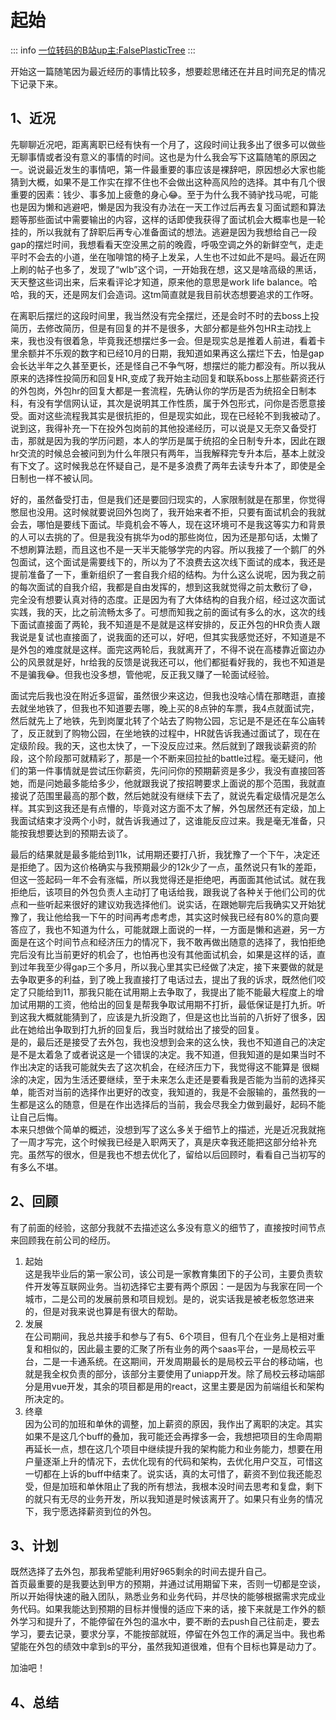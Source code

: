 # 起始

::: info
[一位转码的B站up主:FalsePlasticTree](https://space.bilibili.com/431873704/channel/seriesdetail?sid=2830099)
:::

开始这一篇随笔因为最近经历的事情比较多，想要趁思绪还在并且时间充足的情况下记录下来。

## 1、近况

先聊聊近况吧，距离离职已经有快有一个月了，这段时间让我多出了很多可以做些无聊事情或者没有意义的事情的时间。这也是为什么我会写下这篇随笔的原因之一。说说最近发生的事情吧，第一件最重要的事应该是裸辞吧，原因想必大家也能猜到大概，如果不是工作实在撑不住也不会做出这种高风险的选择。其中有几个很重要的因素：钱少、事多加上疲惫的身心😂。至于为什么我不骑驴找马呢，可能也是因为懒和逃避吧，懒是因为我没有办法在一天工作过后再去复习面试题和算法题等那些面试中需要输出的内容，这样的话即使我获得了面试机会大概率也是一轮挂的，所以我就有了辞职后再专心准备面试的想法。逃避是因为我想给自己一段gap的摆烂时间，我想看看天空没黑之前的晚霞，呼吸空调之外的新鲜空气，走走平时不会去的小道，坐在咖啡馆的椅子上发呆，人生也不过如此不是吗。最近在网上刷的帖子也多了，发现了“wlb”这个词，一开始我在想，这又是啥高级的黑话，天天整这些词出来，后来看评论才知道，原来他的意思是work life balance。哈哈，我的天，还是网友们会造词。这tm简直就是我目前状态想要追求的工作呀。

在离职后摆烂的这段时间里，我当然没有完全摆烂，还是会时不时的去boss上投简历，去修改简历，但是有回复的并不是很多，大部分都是些外包HR主动找上来，我也没有很着急，毕竟我还想摆烂多一会。但是现实总是推着人前进，看着卡里余额并不乐观的数字和已经10月的日期，我知道如果再这么摆烂下去，怕是gap会长达半年之久甚至更长，还是怪自己不争气呀，想摆烂的能力都没有。所以我从原来的选择性投简历和回复HR,变成了我开始主动回复和联系boss上那些薪资还行的外包岗，外包hr的回复大都是一套流程，先确认你的学历是否为统招全日制本科，有没有学信网认证，其次是说明其工作性质，属于外包形式，问你是否愿意接受。面对这些流程我其实是很抗拒的，但是现实如此，现在已经轮不到我被动了。说到这，我得补充一下在投外包岗前的其他投递经历，可以说是又无奈又备受打击，那就是因为我的学历问题，本人的学历是属于统招的全日制专升本，因此在跟hr交流的时候总会被问到为什么年限只有两年，当我解释完专升本后，基本上就没有下文了。这时候我总在怀疑自己，是不是多浪费了两年去读专升本了，即使是全日制也一样不被认同。

好的，虽然备受打击，但是我们还是要回归现实的，人家限制就是在那里，你觉得憋屈也没用。这时候就要说回外包岗了，我开始来者不拒，只要有面试机会的我就会去，哪怕是要线下面试。毕竟机会不等人，现在这环境可不是我这等实力和背景的人可以去挑的了。但是我没有挑华为od的那些岗位，因为还是那句话，太懒了不想刷算法题，而且这也不是一天半天能够学完的内容。所以我接了一个鹅厂的外包面试，这个面试是需要线下的，所以为了不浪费去这次线下面试的成本，我还是提前准备了一下，重新组织了一套自我介绍的结构。为什么这么说呢，因为我之前的每次面试的自我介绍，我都是自由发挥的，想到这我就觉得之前太敷衍了😅，完全没有想要认真对待的态度。正是因为有了大体结构的自我介绍，经过这次面试实践，我的天，比之前流畅太多了。可想而知我之前的面试有多么的水，这次的线下面试直接面了两轮，我不知道是不是就是这样安排的，反正外包的HR负责人跟我说是复试也直接面了，说我面的还可以，好吧，但其实我感觉还好，不知道是不是外包的难度就是这样。面完这两轮后，我就离开了，不得不说在高楼靠近窗边办公的风景就是好，hr给我的反馈是说我还可以，他们都挺看好我的，我也不知道是不是骗我😂。但我也没多想，管他呢，反正我又赚了一轮面试经验。

面试完后我也没在附近多逗留，虽然很少来这边，但我也没啥心情在那瞎逛，直接去就坐地铁了，但我也不知道要去哪，晚上买的8点钟的车票，我4点就面试完，然后就先上了地铁，先到岗厦北转了个站去了购物公园，忘记是不是还在车公庙转了，反正就到了购物公园，在坐地铁的过程中，HR就告诉我通过面试了，现在在定级阶段。我的天，这也太快了，一下没反应过来。然后就到了跟我谈薪资的阶段，这个阶段那可就精彩了，那是一个不断来回拉扯的battle过程。毫无疑问，他们的第一件事情就是尝试压你薪资，先问问你的预期薪资是多少，我没有直接回答她，而是问她最多能给多少，他就跟我说了按招聘要求上面说的那个范围，我就直接说了范围里最高的那个数，然后她就没有继续下去了，就说先看定级情况是怎么样。其实到这我还是有点懵的，毕竟对这方面不太了解，外包居然还有定级，加上我面试结束才没两个小时，就告诉我通过了，这谁能反应过来。我是毫无准备，只能按我想要达到的预期去谈了。

最后的结果就是最多能给到11k，试用期还要打八折，我犹豫了一个下午，决定还是拒绝了。因为这价格确实与我预期最少的12k少了一点，虽然说只有1k的差距，但这一签起码一年不会有涨幅，所以我觉得还是拒绝吧，再面面其他试试。就在我拒绝后，该项目的外包负责人主动打了电话给我，跟我说了各种关于他们公司的优点和一些听起来很好的建议劝我选择他们。说实话，在跟她聊完后我确实又开始犹豫了，我让他给我一下午的时间再考虑考虑，其实这时候我已经有80%的意向要答应了，我也不知道为什么，可能就跟上面说的一样，一方面是懒和逃避，另一方面是在这个时间节点和经济压力的情况下，我不敢再做出随意的选择了，我怕拒绝完后没有比当前更好的机会了，也怕再也没有其他面试机会，如果是这样的话，直到过年我至少得gap三个多月，所以我心里其实已经做了决定，接下来要做的就是去争取更多的利益，到了晚上我直接打了电话过去，提出了我的诉求，既然他们咬定了只能给到11，那我只能在试用期上去争取了，我提出了能不能最大程度上的增加试用期的工资，他给出的回复是帮我争取试用期不打折，最低保证是打九折。听到这我大概就能猜到了，应该是九折没跑了，但是这也比当前的八折好了很多，因此在她给出争取到打九折的回复后，我当时就给出了接受的回复。  
是的，最后还是接受了去外包，我也没想到会来的这么快，我也不知道自己的决定是不是太着急了或者说这是一个错误的决定。我不知道，但我知道的是如果当时不作出决定的话我可能就失去了这次机会，在经济压力下，我觉得这不能算是
很糊涂的决定，因为生活还要继续，至于未来怎么走还是要看我是否能为当前的选择买单，能否对当前的选择作出更好的改变，我知道的，我是不会服输的，虽然我的一生都是这么的随意，但是在作出选择后的当前，我会尽我全力做到最好，起码不能让自己后悔。  
本来只想做个简单的概述，没想到写了这么多关于细节上的描述，光是近况我就拖了一周才写完，这个时候我已经是入职两天了，真是庆幸我还能把这部分给补充完。虽然写的很水，但是我也不想去优化了，留给以后回顾时，看看自己当初写的有多么不堪。

## 2、回顾

有了前面的经验，这部分我就不去描述这么多没有意义的细节了，直接按时间节点来回顾我在前公司的经历。

1. 起始  
   这是我毕业后的第一家公司，该公司是一家教育集团下的子公司，主要负责软件开发等互联网业务。当初选择它主要有两个原因：一是因为与我家在同一个城市，二是公司的发展前景和项目规划。是的，说实话我是被老板忽悠进来的，但是对我来说也算是有很大的帮助。
2. 发展  
   在公司期间，我总共接手和参与了有5、6个项目，但有几个在业务上是相对重复和相似的，因此最主要的汇聚了所有业务的两个saas平台，一是局校云平台，二是一卡通系统。在这期间，开发周期最长的是局校云平台的移动端，也就是我全权负责的部分，该部分主要使用了uniapp开发。除了局校云移动端部分是用vue开发，其余的项目都是用的react，这里主要是因为前端组长和架构所决定的。
3. 终章  
   因为公司的加班和单休的调整，加上薪资的原因，我作出了离职的决定。其实如果不是这几个buff的叠加，我可能还会再撑多一会，我想把项目的生命周期再延长一点，想在这几个项目中继续提升我的架构能力和业务能力，想要在用户量逐渐上升的情况下，去优化现有的代码和架构，去优化用户交互，可惜这一切都在上诉的buff中结束了。说实话，真的太可惜了，薪资不到位我还能忍受，但是加班和单休阻止了我的所有想法，我根本没时间去思考和复盘，剩下的就只有无尽的业务开发，所以我知道是时候该离开了。如果只有业务的情况下，我宁愿选择薪资到位的外包。

## 3、计划

既然选择了去外包，那我希望能利用好965剩余的时间去提升自己。  
首页最重要的是我要达到甲方的预期，并通过试用期留下来，否则一切都是空谈，所以开始得快速的融入团队，熟悉业务和业务代码，并尽快的能够根据需求完成业务代码。如果我能达到预期的目标并慢慢的适应下来的话，接下来就是工作外的额外学习和提升了，不能停留在外包的温水中，要不断的去push自己往前走，要去学习，要去记录，要求分享，不能按部就班，停留在外包工作的满足当中。我也希望能在外包的绩效中拿到s的平分，虽然我知道很难，但有个目标也算是动力了。

加油吧！

## 4、总结
